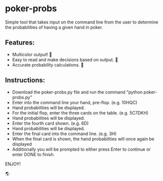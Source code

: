 # poker-probs

Simple tool that takes input on the command line from the user 
to determine the probabilities of having a given hand in poker.

## Features:

- Multicolor output! 🌈
- Easy to read and make decisions based on output. 📝
- Accurate probability calculations. 🧮

## Instructions:

- Download the poker-probs.py file and run the command "python poker-probs.py"
- Enter into the command line your hand, pre-flop. (e.g. 10HQC)
- Hand probabilities will be displayed.
- For the initial flop, enter the three cards on the table. (e.g. 5C7DKH)
- Hand probabilities will be displayed.
- Enter the fourth card shown. (e.g. 6D)
- Hand probabilities will be displayed.
- Enter the final card into the command line. (e.g. 3H)
- When the final card is shown, the hand probabilities will once again be displayed
- Additionally you will be prompted to either press Enter to continue or enter DONE to finish.

ENJOY! 

🌎



